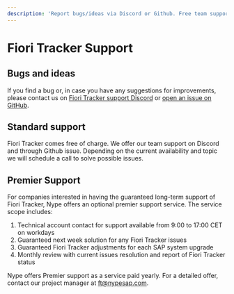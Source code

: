 ```yaml
---
description: 'Report bugs/ideas via Discord or Github. Free team support available. Premier paid support guarantees response times, upgrades, monthly reviews.'
---
```

# Fiori Tracker Support

## Bugs and ideas

If you find a bug or, in case you have any suggestions for improvements, please contact us on [Fiori Tracker support Discord](https://discord.gg/xGNzmej4KE) or [open an issue on GitHub](bugs-ideas.md).

## Standard support

Fiori Tracker comes free of charge. We offer our team support on Discord and through Github issue. Depending on the current availability and topic we will schedule a call to solve possible issues.

## Premier Support

 For companies interested in having the guaranteed long-term support of Fiori Tracker, Nype offers an optional premier support service. The service scope includes:

1.	Technical account contact for support available from 9:00 to 17:00 CET on workdays 
2.	Guaranteed next week solution for any Fiori Tracker issues
3.	Guaranteed Fiori Tracker adjustments for each SAP system upgrade
4.	Monthly review with current issues resolution and report of Fiori Tracker status

Nype offers Premier support as a service paid yearly. For a detailed offer, contact our project manager at ft@nypesap.com.


